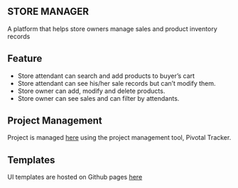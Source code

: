 ## STORE  MANAGER 

A platform that helps store owners manage sales and product inventory records

## Feature
*	Store attendant can search and add products to buyer’s cart
*	Store attendant can see his/her sale records but can’t modify them.
*	Store owner can add, modify and delete products.
*	Store owner can see sales and can filter by attendants.

## Project Management
Project is managed [here](https://www.pivotaltracker.com/n/projects/2204333) using the project management tool, Pivotal Tracker.

## Templates
UI templates are hosted on Github pages [here](https://ojslick.github.io/Store-Manager/)
